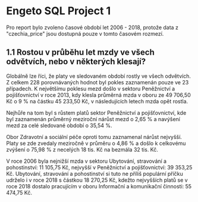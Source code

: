 # Engeto SQL Project 1
Pro report bylo zvoleno časové období let 2006 - 2018, protože data z "czechia_price" jsou dostupná pouze v tomto časovém rozmezí. 

## 1.1 Rostou v průběhu let mzdy ve všech odvětvích, nebo v některých klesají?
Globálně lze říci, že platy ve sledovaném období rostly ve všech odvětvích.  Z celkem 228 porovnávaných hodnot byl pokles zaznamenán pouze ve 23 případech. K největšímu poklesu mezd došlo v sektoru Peněžnictví a pojišťovnictví v roce 2013, kdy klesla průměrná mzda v oboru ze 49 706,50 Kč o 9 % na částku 45 233,50 Kč, v následujících letech mzda opět rostla. 

Nejhůře na tom byl s růstem platů sektor Peněžnictví a pojišťovnictví, kde byl zaznamenán průměrný meziroční nárůst mezd o 2,65 % a navýšení mezd za celé sledované období o 35,54 %.

Obor Zdravotní a sociální péče oproti tomu zaznamenal nárůst nejvyšší. Platy se zde zvedaly meziročně v průměru o 4,86 % a došlo k celkovému zvýšení o 75,98 % z necelých 18 tis. Kč na bezmála 32 tis. Kč. 

V roce 2006 byla nejnižší mzda v sektoru Ubytování, stravování a pohostinství: 11 105,75 Kč, nejvyšší v Peněžnictví a pojišťovnictví: 39 353,25 Kč. Ubytování, stravování a pohostinství si tuto ne příliš populární příčku udrželo i v roce 2018 s částkou 18 270,25 Kč, kdežto nejvyšších platů se v roce 2018 dostalo pracujícím v oboru Informační a komunikační činnosti: 55 474,75 Kč. 


